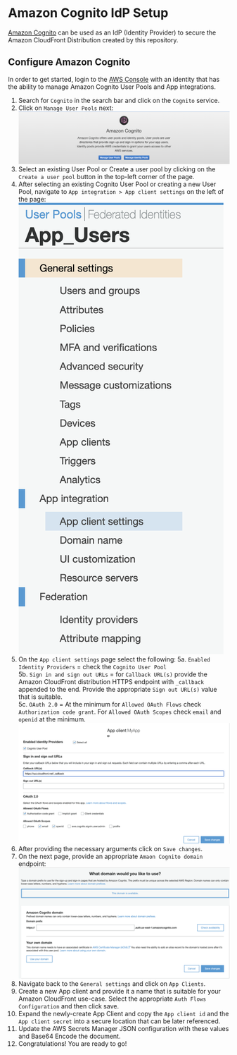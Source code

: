 # Amazon Cognito IdP Setup

[Amazon Cognito](https://aws.amazon.com/cognito/) can be used as an IdP (Identity Provider) to secure the Amazon CloudFront Distribution created by this repository.

## Configure Amazon Cognito

In order to get started, login to the [AWS Console](https://aws.amazon.com/console/) with an identity that has the ability to manage Amazon Cognito User Pools and App integrations.

1. Search for `Cognito` in the search bar and click on the `Cognito` service.
2. Click on `Manage User Pools` next:
![Cognito Landing](images/cognito/cognito-landing.png)
3. Select an existing User Pool or Create a user pool by clicking on the `Create a user pool` button in the top-left corner of the page.
4. After selecting an existing Cognito User Pool or creating a new User Pool, navigate to `App integration > App client settings` on the left of the page:
![Cognito App Integration](images/cognito/cognito-app-client.png)
5. On the `App client settings` page select the following:
5a. `Enabled Identity Providers` = check the `Cognito User Pool`  
5b. `Sign in and sign out URLs` = for `Callback URL(s)` provide the Amazon CloudFront distribution HTTPS endpoint with `_callback` appended to the end. Provide the appropriate `Sign out URL(s)` value that is suitable.  
5c. `OAuth 2.0` = At the minimum for `Allowed OAuth Flows` check `Authorization code grant`. For `Allowed OAuth Scopes` check `email` and `openid` at the minimum.
![Cognito Registered Application](images/cognito/cognito-app-registration.png)
6. After providing the necessary arguments click on `Save changes`.
7. On the next page, provide an appropriate `Amaon Cognito domain` endpoint:
![Cognito Domain Registration](images/cognito/cognito-domain-registration.png)
8. Navigate back to the `General settings` and click on `App Clients`.
9. Create a new App client and provide it a name that is suitable for your Amazon CloudFront use-case. Select the appropriate `Auth Flows Configuration` and then click save. 
10. Expand the newly-create App Client and copy the `App client id` and the `App client secret` into a secure location that can be later referenced.
11. Update the AWS Secrets Manager JSON configuration with these values and Base64 Encode the document.
12. Congratulations! You are ready to go!

